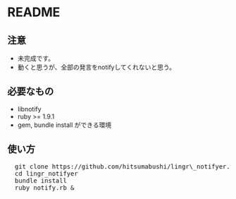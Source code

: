 # README

## 注意
* 未完成です。
* 動くと思うが、全部の発言をnotifyしてくれないと思う。

## 必要なもの
* libnotify
* ruby >= 1.9.1
* gem, bundle install ができる環境

## 使い方
<pre>
  git clone https://github.com/hitsumabushi/lingr\_notifyer.git
  cd lingr_notifyer 
  bundle install
  ruby notify.rb &
</pre>
